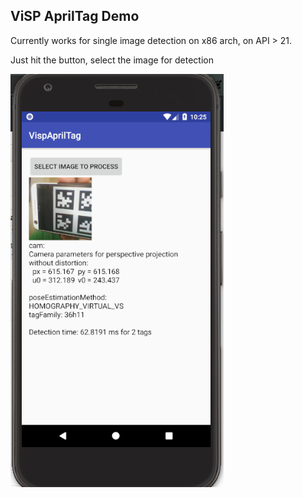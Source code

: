 ## ViSP AprilTag Demo

Currently works for single image detection on x86 arch, on API > 21.   

Just hit the button, select the image for detection

![Demo Image](demo.png)
